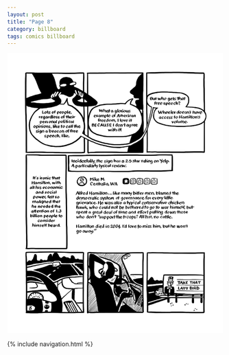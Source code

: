 ```yaml
---
layout: post
title: "Page 8"
category: billboard
tags: comics billboard
---
```


![Cover](/assets/billboardzine/8.png)

{% include navigation.html %}
